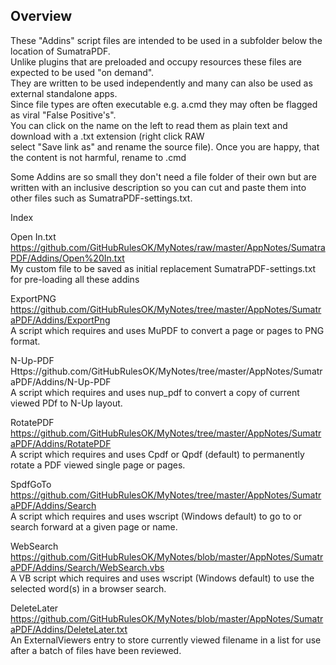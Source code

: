 Overview
--------

These "Addins" script files are intended to be used in a subfolder below the location of SumatraPDF. \
Unlike plugins that are preloaded and occupy resources these files are expected to be used "on demand". \
They are written to be used independently and many can also be used as external standalone apps. \
Since file types are often executable e.g. a.cmd they may often be flagged as viral "False Positive's". \
You can click on the name on the left to read them as plain text and download with a .txt extension (right click RAW \
select "Save link as" and rename the source file). Once you are happy, that the content is not harmful, rename to .cmd

Some Addins are so small they don't need a file folder of their own but are written with an inclusive description so you can cut and paste them into other files such as SumatraPDF-settings.txt.

Index

Open In.txt \
https://github.com/GitHubRulesOK/MyNotes/raw/master/AppNotes/SumatraPDF/Addins/Open%20In.txt \
My custom file to be saved as initial replacement SumatraPDF-settings.txt for pre-loading all these addins

ExportPNG \
https://github.com/GitHubRulesOK/MyNotes/tree/master/AppNotes/SumatraPDF/Addins/ExportPng \
A script which requires and uses MuPDF to convert a page or pages to PNG format.
		
N-Up-PDF \
Https://github.com/GitHubRulesOK/MyNotes/tree/master/AppNotes/SumatraPDF/Addins/N-Up-PDF \
A script which requires and uses nup_pdf to convert a copy of current viewed PDf to N-Up layout.

RotatePDF \
https://github.com/GitHubRulesOK/MyNotes/tree/master/AppNotes/SumatraPDF/Addins/RotatePDF \
A script which requires and uses Cpdf or Qpdf (default) to permanently rotate a PDF viewed single page or pages.

SpdfGoTo \
https://github.com/GitHubRulesOK/MyNotes/tree/master/AppNotes/SumatraPDF/Addins/Search \
A script which requires and uses wscript (Windows default) to go to or search forward at a given page or name.
		
WebSearch \
https://github.com/GitHubRulesOK/MyNotes/blob/master/AppNotes/SumatraPDF/Addins/Search/WebSearch.vbs \
A VB script which requires and uses wscript (Windows default) to use the selected word(s) in a browser search.
		
DeleteLater \
https://github.com/GitHubRulesOK/MyNotes/blob/master/AppNotes/SumatraPDF/Addins/DeleteLater.txt \
An ExternalViewers entry to store currently viewed filename in a list for use after a batch of files have been reviewed.

